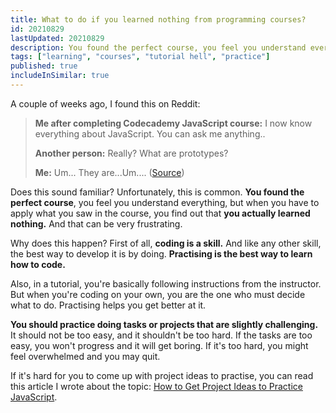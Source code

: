 ```yaml
---
title: What to do if you learned nothing from programming courses?
id: 20210829
lastUpdated: 20210829
description: You found the perfect course, you feel you understand everything, but when you apply what you saw, you realise you learned nothing. But there's a way to get unstuck.
tags: ["learning", "courses", "tutorial hell", "practice"]
published: true
includeInSimilar: true
---
```


A couple of weeks ago, I found this on Reddit:
> **Me after completing Codecademy JavaScript course:** I now know everything about JavaScript. You can ask me anything..
>
> **Another person:** Really? What are prototypes?
>
> **Me:** Um... They are...Um....
([Source](https://www.reddit.com/r/learnjavascript/comments/p1gvzz/can_we_relate/))

Does this sound familiar? Unfortunately, this is common. **You found the perfect course**, you feel you understand everything, but when you have to apply what you saw in the course, you find out that **you actually learned nothing.** And that can be very frustrating.

Why does this happen? First of all, **coding is a skill.** And like any other skill, the best way to develop it is by doing. **Practising is the best way to learn how to code.**

Also, in a tutorial, you're basically following instructions from the instructor. But when you're coding on your own, you are the one who must decide what to do. Practising helps you get better at it.

**You should practice doing tasks or projects that are slightly challenging.** It should not be too easy, and it shouldn't be too hard. If the tasks are too easy, you won't progress and it will get boring. If it's too hard, you might feel overwhelmed and you may quit.

If it's hard for you to come up with project ideas to practise, you can read this article I wrote about the topic: [How to Get Project Ideas to Practice JavaScript](/how-to-get-project-ideas-to-practice-javascript).